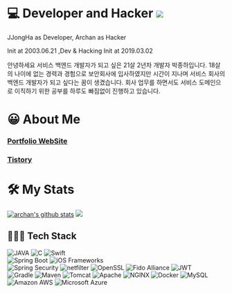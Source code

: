 # 💻 Developer and Hacker [![](https://img.shields.io/static/v1?label=Sponsor&message=%E2%9D%A4&logo=GitHub&color=%23fe8e86)](https://github.com/sponsors/archan0621)

JJongHa as Developer, Archan as Hacker

Init at 2003.06.21 ,Dev & Hacking Init at 2019.03.02

안녕하세요 서비스 백엔드 개발자가 되고 싶은 21살 2년차 개발자 박종하입니다.
18살의 나이에 없는 경력과 경험으로 보안회사에 입사하였지만 시간이 지나며 서비스 회사의 백엔드 개발자가 되고 싶다는 꿈이 생겼습니다.
회사 업무를 하면서도 서비스 도메인으로 이직하기 위한 공부를 하루도 빠짐없이 진행하고 있습니다.


# 😀 About Me

### [Portfolio WebSite](https://archan0621.github.io/)
### [Tistory](https://archanwriteup.tistory.com/)

# 🛠 My Stats
[![archan's github stats](https://github-readme-stats.vercel.app/api?username=archan0621)](https://github.com/anuraghazra/github-readme-stats)
<a href="https://opgc.me/#/users/archan0621" target="_blank"><img src="https://api.opgc.me/githubs/users/archan0621/tag/?theme=basic" /></a>
## 👩🏻‍💻 Tech Stack 

<div>
<img alt="JAVA" src="https://img.shields.io/badge/JAVA-007396?style=for-the-badge&logo=java&logoColor=white">
<img alt="C" src ="https://img.shields.io/badge/C-A8B9CC.svg?&style=for-the-badge&logo=C&logoColor=white"/>
<img alt="Swift" src ="https://img.shields.io/badge/Swift-F05138.svg?&style=for-the-badge&logo=Swift&logoColor=white"/>
</div>

<div>
<img alt="Spring Boot" src ="https://img.shields.io/badge/Spring Boot-6DB33F.svg?&style=for-the-badge&logo=SpringBoot&logoColor=white"/>
<img alt="iOS Frameworks" src ="https://img.shields.io/badge/ios-000000.svg?&style=for-the-badge&logo=iOS&logoColor=white"/>
</div>

<div>
<img alt="Spring Security" src ="https://img.shields.io/badge/Spring Security-6DB33F.svg?&style=for-the-badge&logo=SpringSecurity&logoColor=white"/>
<img alt="netfilter" src ="https://img.shields.io/badge/netfilter-EB844E.svg?&style=for-the-badge&logo=fireship&logoColor=white"/>
<img alt="OpenSSL" src ="https://img.shields.io/badge/openssl-721412.svg?&style=for-the-badge&logo=openssl&logoColor=white"/>
<img alt="Fido Alliance" src ="https://img.shields.io/badge/fidoalliance-FFBF3B.svg?&style=for-the-badge&logo=fidoalliance&logoColor=white"/> 
<img alt="JWT" src ="https://img.shields.io/badge/jsonwebtokens-000000.svg?&style=for-the-badge&logo=jsonwebtokens&logoColor=white"/> 
</div>

<div>
<img alt="Gradle" src ="https://img.shields.io/badge/Gradle-02303A.svg?&style=for-the-badge&logo=Gradle&logoColor=white"/>
<img alt="Maven" src ="https://img.shields.io/badge/Maven-C71A36.svg?&style=for-the-badge&logo=Apache Maven&logoColor=white"/>
<img alt="Tomcat" src ="https://img.shields.io/badge/Tomcat-F8DC75.svg?&style=for-the-badge&logo=ApacheTomcat&logoColor=white"/>
<img alt="Apache" src ="https://img.shields.io/badge/Apache-D22128.svg?&style=for-the-badge&logo=Apache&logoColor=white"/>
<img alt="NGINX" src ="https://img.shields.io/badge/NGINX-009639.svg?&style=for-the-badge&logo=NGINX&logoColor=white"/>
<img alt="Docker" src ="https://img.shields.io/badge/Docker-2496ED.svg?&style=for-the-badge&logo=Docker&logoColor=white"/>
<img alt="MySQL" src ="https://img.shields.io/badge/MySQL-4479A1.svg?&style=for-the-badge&logo=MySQL&logoColor=white"/>
<img alt="Amazon AWS" src ="https://img.shields.io/badge/Amazon AWS-FF9900.svg?&style=for-the-badge&logo=AmazonAWS&logoColor=white"/>
<img alt="Microsoft Azure" src ="https://img.shields.io/badge/Microsoft Azure-0078D4.svg?&style=for-the-badge&logo=MicrosoftAzure&logoColor=white"/>
</div>


